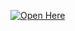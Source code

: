[![Open Here](https://img.shields.io/badge/Open-MySimpleWebpage-blue?style=for-the-badge)](https://shielaonsana.github.io/my-simple-webpage/)
